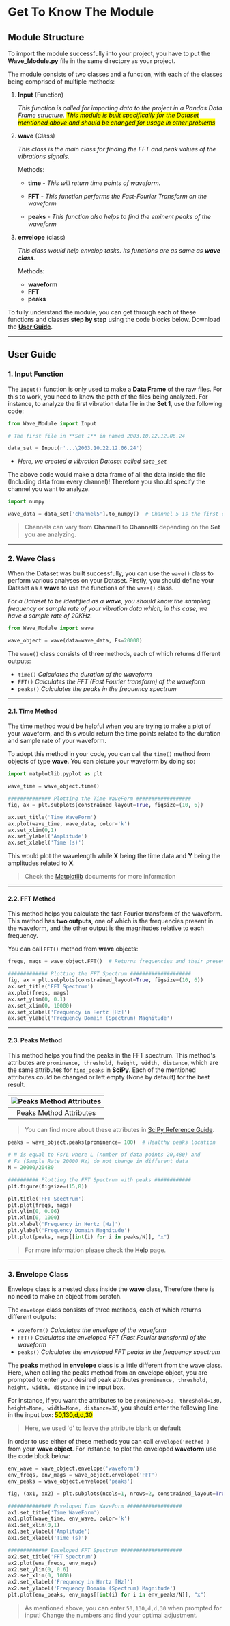 # Get To Know The Module

## Module Structure

To import the module successfully into your project, you have to put the **Wave_Module.py** file in the same directory as your project.

The module consists of two classes and a function, with each of the classes being comprised of multiple methods:

1. **Input** (Function)

    *This function is called for importing data to the project in a Pandas Data Frame structure. <mark>This module is built specifically for the Dataset mentioned above and should be changed for usage in other problems</mark>*

2. **wave** (Class)

    *This class is the main class for finding the FFT and peak values of the vibrations signals.*

    Methods:

    - **time** - *This will return time points of waveform.*

    - **FFT** - *This function performs the Fast-Fourier Transform on the waveform*

    - **peaks** - *This function also helps to find the eminent peaks of the waveform*

3. **envelope** (class)

    *This class would help envelop tasks. Its functions are as same as **wave class**.*

    Methods:

    - **waveform**
    - **FFT**
    - **peaks**

To fully understand the module, you can get through each of these functions and classes **step by step** using the code blocks below. Download the **[User Guide](Notebooks\Usage_Guide.ipynb)**.

---

## User Guide

### 1. Input Function

The `Input()` function is only used to make a **Data Frame** of the raw files. For this to work, you need to know the path of the files being analyzed. For instance, to analyze the first vibration data file in the **Set 1**, use the following code:

```python
from Wave_Module import Input

# The first file in **Set 1** in named 2003.10.22.12.06.24

data_set = Input(r'...\2003.10.22.12.06.24')
```

- *Here, we created a vibration Dataset called `data_set`*

The above code would make a data frame of all the data inside the file (Including data from every channel)! Therefore you should specify the channel you want to analyze.

```python
import numpy

wave_data = data_set['channel5'].to_numpy()  # Channel 5 is the first channel for Bearing 3
```

>Channels can vary from **Channel1** to **Channel8** depending on the **Set** you are analyzing.

---

### 2. Wave Class

When the Dataset was built successfully, you can use the `wave()` class to perform various analyses on your Dataset. Firstly, you should define your Dataset as a **wave** to use the functions of the `wave()` class.

*For a Dataset to be identified as a **wave**, you should know the sampling frequency or sample rate of your vibration data which, in this case, we have a sample rate of 20KHz.*

```python
from Wave_Module import wave

wave_object = wave(data=wave_data, Fs=20000)
```

The `wave()` class consists of three methods, each of which returns different outputs:

- `time()` *Calculates the duration of the waveform*
- `FFT()` *Calculates the FFT (Fast Fourier transform) of the waveform*
- `peaks()` *Calculates the peaks in the frequency spectrum*

---

#### 2.1. Time Method

The time method would be helpful when you are trying to make a plot of your waveform, and this would return the time points related to the duration and sample rate of your waveform.

To adopt this method in your code, you can call the `time()` method from objects of type **wave**. You can picture your waveform by doing so:

```python
import matplotlib.pyplot as plt

wave_time = wave_object.time()

############## Plotting the Time WaveForm ##################
fig, ax = plt.subplots(constrained_layout=True, figsize=(10, 6))

ax.set_title('Time WaveForm')
ax.plot(wave_time, wave_data, color='k')
ax.set_xlim(0,1)
ax.set_ylabel('Amplitude')
ax.set_xlabel('Time (s)')
```

This would plot the wavelength while **X** being the time data and **Y** being the amplitudes related to **X**.

>Check the [Matplotlib](https://matplotlib.org/) documents for more information

---

#### 2.2. FFT Method

This method helps you calculate the fast Fourier transform of the waveform. This method has **two outputs**, one of which is the frequencies present in the waveform, and the other output is the magnitudes relative to each frequency.

You can call `FFT()` method from **wave** objects:

```python
freqs, mags = wave_object.FFT()  # Returns frequencies and their presented magnitudes

############# Plotting the FFT Spectrum ####################
fig, ax = plt.subplots(constrained_layout=True, figsize=(10, 6))
ax.set_title('FFT Spectrum')
ax.plot(freqs, mags)
ax.set_ylim(0, 0.1)
ax.set_xlim(0, 10000)
ax.set_xlabel('Frequency in Hertz [Hz]')
ax.set_ylabel('Frequency Domain (Spectrum) Magnitude')
```

---

#### 2.3. Peaks Method

This method helps you find the peaks in the FFT spectrum. This method's attributes are `prominence, threshold, height, width, distance`, which are the same attributes for `find_peaks` in **SciPy**. Each of the mentioned attributes could be changed or left empty (None by default) for the best result.

|![Peaks Method Attributes](Images/Capture6.png)|
|:--:|
|Peaks Method Attributes|

>You can find more about these attributes in [SciPy Reference Guide](https://docs.scipy.org/doc/scipy/reference/generated/scipy.signal.find_peaks.html).

```python
peaks = wave_object.peaks(prominence= 100)  # Healthy peaks location

# N is equal to Fs/L where L (number of data points 20,480) and 
# Fs (Sample Rate 20000 Hz) do not change in different data
N = 20000/20480

########## Plotting the FFT Spectrum with peaks ############
plt.figure(figsize=(15,8))

plt.title('FFT Soectrum')
plt.plot(freqs, mags)
plt.ylim(0, 0.06)
plt.xlim(0, 1000)
plt.xlabel('Frequency in Hertz [Hz]')
plt.ylabel('Frequency Domain Magnitude')
plt.plot(peaks, mags[[int(i) for i in peaks/N]], "x")
```

> For more information please check the [Help](Help.md) page.

---

### 3. Envelope Class

Envelope class is a nested class inside the **wave** class, Therefore there is no need to make an object from scratch.

The `envelope` class consists of three methods, each of which returns different outputs:

- `waveform()` *Calculates the envelope of the waveform*
- `FFT()` *Calculates the enveloped FFT (Fast Fourier transform) of the waveform*
- `peaks()` *Calculates the enveloped FFT peaks in the frequency spectrum*

The **peaks** method in **envelope** class is a little different from the wave class. Here, when calling the peaks method from an envelope object, you are prompted to enter your desired peak attributes `prominence, threshold, height, width, distance` in the input box.

For instance, if you want the attributes to be `prominence=50, threshold=130, height=None, width=None, distance=30`, you should enter the following line in the input box: <mark>50,130,d,d,30</mark>
>Here, we used 'd' to leave the attribute blank or **default**

In order to use either of these methods you can call `envelope('method')` from your **wave object**. For instance, to plot the enveloped **waveform** use the code block below:

```python
env_wave = wave_object.envelope('waveform')
env_freqs, env_mags = wave_object.envelope('FFT')
env_peaks = wave_object.envelope('peaks')

fig, (ax1, ax2) = plt.subplots(ncols=1, nrows=2, constrained_layout=True, figsize=(10, 6))

############## Enveloped Time WaveForm ##################
ax1.set_title('Time WaveForm')
ax1.plot(wave_time, env_wave, color='k')
ax1.set_xlim(0,1)
ax1.set_ylabel('Amplitude')
ax1.set_xlabel('Time (s)')

############# Enveloped FFT Spectrum ####################
ax2.set_title('FFT Spectrum')
ax2.plot(env_freqs, env_mags)
ax2.set_ylim(0, 0.6)
ax2.set_xlim(0, 1000)
ax2.set_xlabel('Frequency in Hertz [Hz]')
ax2.set_ylabel('Frequency Domain (Spectrum) Magnitude')
plt.plot(env_peaks, env_mags[[int(i) for i in env_peaks/N]], "x")
```

>As mentioned above, you can enter `50,130,d,d,30` when prompted for input! Change the numbers and find your optimal adjustment.
